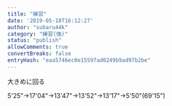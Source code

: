 ```yaml
---
title: "練習"
date: '2019-05-18T16:12:27'
author: "subaru44k"
category: "練習(強)"
status: "publish"
allowComments: true
convertBreaks: false
entryHash: "eaa5746ec0e15597ad0249b9ad97b2be"
---
```

大きめに回る

5'25"→17'04"→13'47"→13'52"→13'17"→5'50"(69'15")
